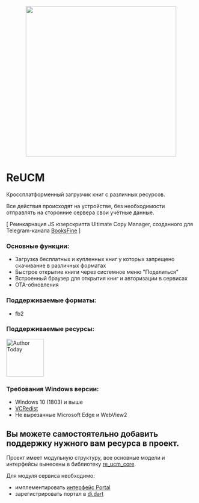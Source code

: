 <div align="center">
  <img src="https://github.com/user-attachments/assets/95272928-e4a2-4a32-85ca-0f0f8be88144" width="400">
</div>

# ReUCM

Кроссплатформенный загрузчик книг с различных ресурсов.

Все действия происходят на устройстве, без необходимости отправлять на сторонние сервера свои учётные данные.

[ Реинкарнация JS юзерскрипта Ultimate Copy Manager, созданного для Telegram-канала [BooksFine](https://t.me/BookFine) ]

### Основные функции:
* Загрузка бесплатных и купленных книг у которых запрещено скачивание в различных форматах
* Быстрое открытие книги через системное меню "Поделиться"
* Встроенный браузер для открытия книг и авторизации в сервисах
* OTA-обновления

### Поддерживаемые форматы:
 * fb2

### Поддерживаемые ресурсы:
<div style="display: flex; overflow-x: auto;">
  <a href="https://author.today" target="_blank">
        <img src="https://github.com/user-attachments/assets/4c2232d2-a3ee-41f5-a8bb-2ac0f6f64223" alt="Author Today" width="100" >
  </a>
</div>

### Требования Windows версии:
* Windows 10 (1803) и выше
* [VCRedist](https://learn.microsoft.com/en-us/cpp/windows/latest-supported-vc-redist?view=msvc-170)
* Не вырезанные Microsoft Edge и WebView2 

 
 ## Вы можете самостоятельно добавить поддержку нужного вам ресурса в проект.

 Проект имеет модульную структуру, все основные модели и интерфейсы вынесены в библиотеку [re_ucm_core](https://github.com/BooksFine/re_ucm_core).

 Для модуля сервиса необходимо:
 * имплементировать [интерфейс Portal](https://github.com/BooksFine/re_ucm_core/blob/main/lib/models/portal/portal.dart)
 * зарегистрировать портал в [di.dart](https://github.com/BooksFine/re_ucm/blob/main/lib/core/di.dart)
